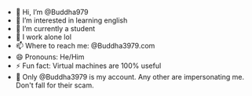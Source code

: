 - 👋 Hi, I’m @Buddha979
- 👀 I’m interested in learning english
- 🌱 I’m currently a student
- 💞️ I work alone lol
- 📫 Where to reach me: @Buddha3979.com
- 😄 Pronouns: He/Him
- ⚡  Fun fact: Virtual machines are 100% useful
- 👤  Only @Buddha3979 is my account. Any other are impersonating me. Don't fall for their scam.
